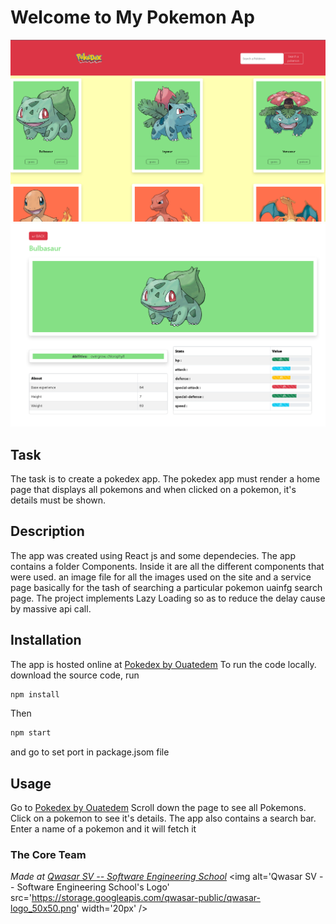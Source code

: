 # Welcome to My Pokemon Ap
<img alt="homepage" src='./src/images/Home.png'>
<img alt="detail" src='./src/images/Details.png'>

## Task
The task is to create a pokedex app. The pokedex app must render a home page that displays all pokemons and when clicked on a pokemon, it's details must be shown.

## Description
The app was created using React js and some dependecies. The app contains a folder Components. Inside it are all the different components that were used. an image file for all the images used on the site and a service page basically for the tash of searching a particular pokemon uainfg search page. The project implements Lazy Loading so as to reduce the delay cause by massive api call.

## Installation
The app is hosted online at <a href="https://pokedex-ndilanwil.netlify.app/">Pokedex by Ouatedem</a>  To run the code locally. download the source code, run
```bash
npm install
```

Then
```bash
npm start
```

and go to set port in package.jsom file

## Usage
Go to <a href="https://pokedex-ndilanwil.netlify.app/">Pokedex by Ouatedem</a> Scroll down the page to see all Pokemons. Click on a pokemon to see it's details. The app also contains a search bar. Enter a name of a pokemon and it will fetch it


### The Core Team


<span><i>Made at <a href='https://qwasar.io'>Qwasar SV -- Software Engineering School</a></i></span>
<span><img alt='Qwasar SV -- Software Engineering School's Logo' src='https://storage.googleapis.com/qwasar-public/qwasar-logo_50x50.png' width='20px' /></span>
